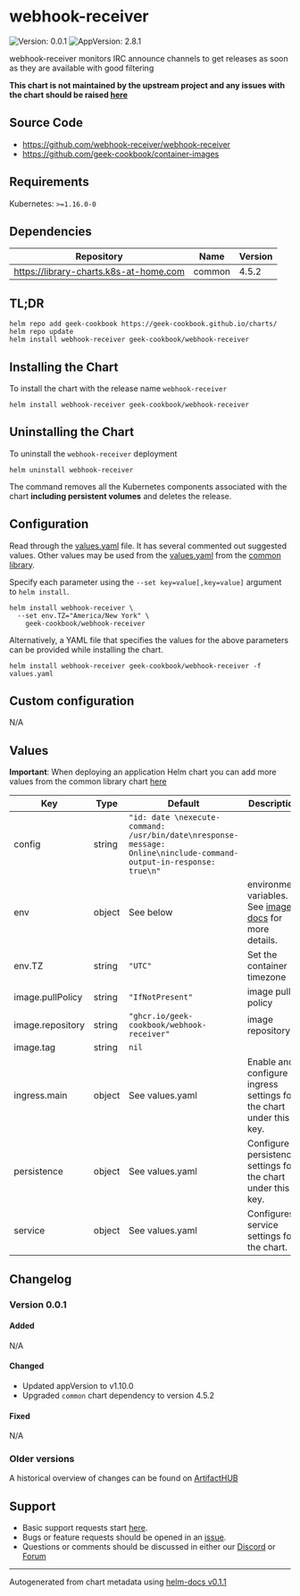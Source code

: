 # webhook-receiver

![Version: 0.0.1](https://img.shields.io/badge/Version-0.0.1-informational?style=flat-square) ![AppVersion: 2.8.1](https://img.shields.io/badge/AppVersion-2.8.1-informational?style=flat-square)

webhook-receiver monitors IRC announce channels to get releases as soon as they are available with good filtering

**This chart is not maintained by the upstream project and any issues with the chart should be raised [here](https://github.com/geek-cookbook/charts/issues/new/choose)**

## Source Code

* <https://github.com/webhook-receiver/webhook-receiver>
* <https://github.com/geek-cookbook/container-images>

## Requirements

Kubernetes: `>=1.16.0-0`

## Dependencies

| Repository | Name | Version |
|------------|------|---------|
| https://library-charts.k8s-at-home.com | common | 4.5.2 |

## TL;DR

```console
helm repo add geek-cookbook https://geek-cookbook.github.io/charts/
helm repo update
helm install webhook-receiver geek-cookbook/webhook-receiver
```

## Installing the Chart

To install the chart with the release name `webhook-receiver`

```console
helm install webhook-receiver geek-cookbook/webhook-receiver
```

## Uninstalling the Chart

To uninstall the `webhook-receiver` deployment

```console
helm uninstall webhook-receiver
```

The command removes all the Kubernetes components associated with the chart **including persistent volumes** and deletes the release.

## Configuration

Read through the [values.yaml](./values.yaml) file. It has several commented out suggested values.
Other values may be used from the [values.yaml](https://github.com/geek-cookbook/library-charts/tree/main/charts/stable/common/values.yaml) from the [common library](https://github.com/geek-cookbook/library-charts/tree/main/charts/stable/common).

Specify each parameter using the `--set key=value[,key=value]` argument to `helm install`.

```console
helm install webhook-receiver \
  --set env.TZ="America/New York" \
    geek-cookbook/webhook-receiver
```

Alternatively, a YAML file that specifies the values for the above parameters can be provided while installing the chart.

```console
helm install webhook-receiver geek-cookbook/webhook-receiver -f values.yaml
```

## Custom configuration

N/A

## Values

**Important**: When deploying an application Helm chart you can add more values from the common library chart [here](https://github.com/geek-cookbook/library-charts/tree/main/charts/stable/common)

| Key | Type | Default | Description |
|-----|------|---------|-------------|
| config | string | `"id: date \nexecute-command: /usr/bin/date\nresponse-message: Online\ninclude-command-output-in-response: true\n"` |  |
| env | object | See below | environment variables. See [image docs](https://docs.geek-cookbook.com/our-container-images/configuration/) for more details. |
| env.TZ | string | `"UTC"` | Set the container timezone |
| image.pullPolicy | string | `"IfNotPresent"` | image pull policy |
| image.repository | string | `"ghcr.io/geek-cookbook/webhook-receiver"` | image repository |
| image.tag | string | `nil` |  |
| ingress.main | object | See values.yaml | Enable and configure ingress settings for the chart under this key. |
| persistence | object | See values.yaml | Configure persistence settings for the chart under this key. |
| service | object | See values.yaml | Configures service settings for the chart. |

## Changelog

### Version 0.0.1

#### Added

N/A

#### Changed

* Updated appVersion to v1.10.0
* Upgraded `common` chart dependency to version 4.5.2

#### Fixed

N/A

### Older versions

A historical overview of changes can be found on [ArtifactHUB](https://artifacthub.io/packages/helm/geek-cookbook/webhook-receiver?modal=changelog)

## Support

- Basic support requests start [here](https://geek-cookbook.funkypenguin.co.nz/support/).
- Bugs or feature requests should be opened in an [issue](https://github.com/geek-cookbook/charts/issues/new/choose).
- Questions or comments should be discussed in either our [Discord](http://chat.funkypenguin.co.nz) or [Forum](https://forum.funkypenguin.co.nz)

----------------------------------------------
Autogenerated from chart metadata using [helm-docs v0.1.1](https://github.com/k8s-at-home/helm-docs/releases/v0.1.1)

